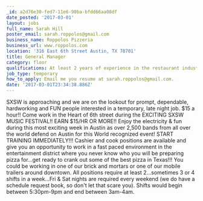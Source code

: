 ```yaml
---
_id: a2d76e30-fed7-11e6-90ba-bfdd66aa08df
date_posted: '2017-03-01'
layout: jobs
full_name: Sarah Hill
poster_email: sarah.roppolos@gmail.com
business_name: Roppolos Pizzeria
business_url: www.roppolos.com
location: '316 East 6th Street Austin, TX 78701'
title: General Manager
category: floor
qualifications: At least 2 years of experience in the restaurant industry.
job_type: temporary
how_to_apply: Email me you resume at sarah.roppolos@gmail.com.
date: '2017-03-01T23:34:38.886Z'
---
```

SXSW is approaching and we are on the lookout for prompt, dependable, hardworking and FUN people interested in a temporary, late night job. $15 a hour!! Come work in the Heart of 6th street during the EXCITING SXSW MUSIC FESTIVAL!! EARN $15/HR OR MORE!! Enjoy the electricity & fun during this most exciting week in Austin as over 2,500 bands from all over the world defend on Austin for this World recognized event! START TRAINING IMMEDIATELY!!! Cashier and cook positions are available and give you an opportunity to work in a fast paced environment in the entertainment district where you never know who you will be preparing pizza for...get ready to crank out some of the best pizza in Texas!!! You could be working in one of our brick and mortars or one of our mobile trailers around downtown. All positions require at least 2...sometimes 3 or 4 shifts in a week...Fri & Sat nights are required every weekend (we do have a schedule request book, so don't let that scare you). Shifts would begin between 5:30pm-9pm and end between 3am-4am.
